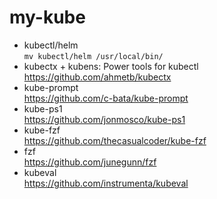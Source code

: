 # my-kube
- kubectl/helm  
  `mv kubectl/helm /usr/local/bin/`
- kubectx + kubens: Power tools for kubectl  
  https://github.com/ahmetb/kubectx
- kube-prompt    
  https://github.com/c-bata/kube-prompt
- kube-ps1   
  https://github.com/jonmosco/kube-ps1
- kube-fzf  
  https://github.com/thecasualcoder/kube-fzf
- fzf  
  https://github.com/junegunn/fzf
- kubeval  
  https://github.com/instrumenta/kubeval
